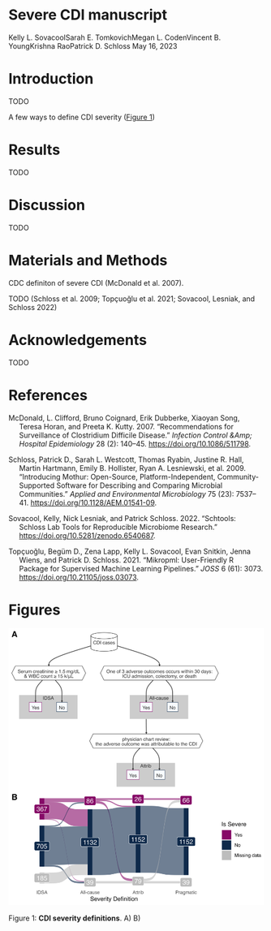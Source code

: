 # Severe CDI manuscript
Kelly L. SovacoolSarah E. TomkovichMegan L. CodenVincent B. YoungKrishna
RaoPatrick D. Schloss
May 16, 2023

# Introduction

TODO

A few ways to define CDI severity ([Figure 1](#fig-flowchart))

# Results

TODO

# Discussion

TODO

# Materials and Methods

CDC definiton of severe CDI (McDonald et al. 2007).

TODO (Schloss et al. 2009; Topçuoğlu et al. 2021; Sovacool, Lesniak, and
Schloss 2022)

# Acknowledgements

TODO

# References

<div id="refs" class="references csl-bib-body hanging-indent">

<div id="ref-mcdonald_recommendations_2007" class="csl-entry">

McDonald, L. Clifford, Bruno Coignard, Erik Dubberke, Xiaoyan Song,
Teresa Horan, and Preeta K. Kutty. 2007. “Recommendations for
Surveillance of Clostridium Difficile Disease.” *Infection Control &Amp;
Hospital Epidemiology* 28 (2): 140–45. <https://doi.org/10.1086/511798>.

</div>

<div id="ref-schloss_introducing_2009" class="csl-entry">

Schloss, Patrick D., Sarah L. Westcott, Thomas Ryabin, Justine R. Hall,
Martin Hartmann, Emily B. Hollister, Ryan A. Lesniewski, et al. 2009.
“Introducing Mothur: Open-Source, Platform-Independent,
Community-Supported Software for Describing and Comparing Microbial
Communities.” *Applied and Environmental Microbiology* 75 (23): 7537–41.
<https://doi.org/10.1128/AEM.01541-09>.

</div>

<div id="ref-sovacool_schtools_2022" class="csl-entry">

Sovacool, Kelly, Nick Lesniak, and Patrick Schloss. 2022. “Schtools:
Schloss Lab Tools for Reproducible Microbiome Research.”
<https://doi.org/10.5281/zenodo.6540687>.

</div>

<div id="ref-topcuoglu_mikropml_2021" class="csl-entry">

Topçuoğlu, Begüm D., Zena Lapp, Kelly L. Sovacool, Evan Snitkin, Jenna
Wiens, and Patrick D. Schloss. 2021. “Mikropml: User-Friendly R Package
for Supervised Machine Learning Pipelines.” *JOSS* 6 (61): 3073.
<https://doi.org/10.21105/joss.03073>.

</div>

</div>

# Figures

<div id="fig-flowchart">

![](figures/flowchart_sankey.png)

Figure 1: **CDI severity definitions**. A) B)

</div>
